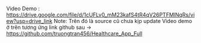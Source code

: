 Video Demo : https://drive.google.com/file/d/1cUFLv0_mM23kafS4tR4qV26PTFMlNqRs/view?usp=drive_link
Note: Trên đó là source cũ chưa kịp update
Video demo ở trên tương ứng link github sau ->  https://github.com/truongtran456/Healthcare_App_Full
